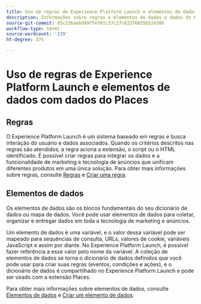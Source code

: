 ```yaml
---
title: Uso de regras de Experience Platform Launch e elementos de dados com dados do Places.
description: Informações sobre regras e elementos de dados e dados do Places.
source-git-commit: d5c216aebd99ffef01c37c17c62576835b52438b
workflow-type: tm+mt
source-wordcount: '229'
ht-degree: 37%

---
```



# Uso de regras de Experience Platform Launch e elementos de dados com dados do Places

## Regras

O Experience Platform Launch é um sistema baseado em regras e busca interação do usuário e dados associados. Quando os critérios descritos nas regras são atendidos, a regra aciona a extensão, o script ou o HTML identificado. É possível criar regras para integrar os dados e a funcionalidade de marketing e tecnologia de anúncios que unificam diferentes produtos em uma única solução. Para obter mais informações sobre regras, consulte [Regras](https://experienceleague.adobe.com/docs/experience-platform/tags/ui/rules.html?lang=pt-BR) e [Criar uma regra](https://experienceleague.adobe.com/docs/experience-platform/tags/ui/rules.html?lang=pt-BR#create-a-rule).

## Elementos de dados

Os elementos de dados são os blocos fundamentais do seu dicionário de dados ou mapa de dados. Você pode usar elementos de dados para coletar, organizar e entregar dados em toda a tecnologia de marketing e anúncios.

Um elemento de dados é uma variável, e o valor dessa variável pode ser mapeado para sequências de consulta, URLs, valores de cookie, variáveis JavaScript e assim por diante. No Experience Platform Launch, é possível fazer referência a esse valor pelo nome da variável. A coleção de elementos de dados se torna o dicionário de dados definidos que você pode usar para criar suas regras (eventos, condições e ações), e o dicionário de dados é compartilhado no Experience Platform Launch e pode ser usado com a extensão Places.

Para obter mais informações sobre elementos de dados, consulte [Elementos de dados](https://experienceleague.adobe.com/docs/experience-platform/tags/ui/data-elements.html?lang=pt-BR) e [Criar um elemento de dados](https://experienceleague.adobe.com/docs/experience-platform/tags/ui/data-elements.html?lang=pt-BR#create-a-data-element).

